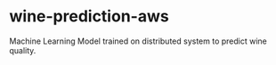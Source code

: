 # wine-prediction-aws
Machine Learning Model trained on distributed system to predict wine quality.
